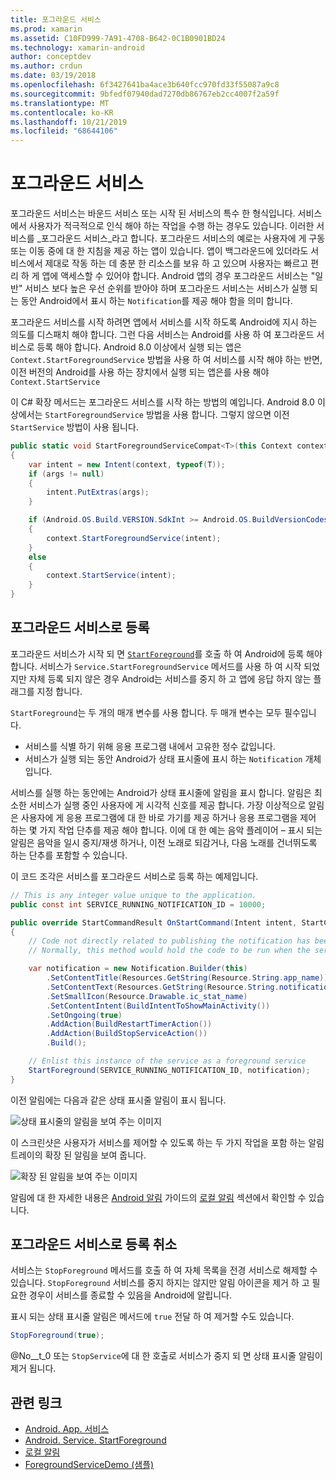 ```yaml
---
title: 포그라운드 서비스
ms.prod: xamarin
ms.assetid: C10FD999-7A91-4708-B642-0C1B0901BD24
ms.technology: xamarin-android
author: conceptdev
ms.author: crdun
ms.date: 03/19/2018
ms.openlocfilehash: 6f3427641ba4ace3b640fcc970fd33f55087a9c8
ms.sourcegitcommit: 9bfedf07940dad7270db86767eb2cc4007f2a59f
ms.translationtype: MT
ms.contentlocale: ko-KR
ms.lasthandoff: 10/21/2019
ms.locfileid: "68644106"
---
```

# <a name="foreground-services"></a>포그라운드 서비스

포그라운드 서비스는 바운드 서비스 또는 시작 된 서비스의 특수 한 형식입니다. 서비스에서 사용자가 적극적으로 인식 해야 하는 작업을 수행 하는 경우도 있습니다. 이러한 서비스를 _포그라운드 서비스_라고 합니다. 포그라운드 서비스의 예로는 사용자에 게 구동 또는 이동 중에 대 한 지침을 제공 하는 앱이 있습니다. 앱이 백그라운드에 있더라도 서비스에서 제대로 작동 하는 데 충분 한 리소스를 보유 하 고 있으며 사용자는 빠르고 편리 하 게 앱에 액세스할 수 있어야 합니다. Android 앱의 경우 포그라운드 서비스는 "일반" 서비스 보다 높은 우선 순위를 받아야 하며 포그라운드 서비스는 서비스가 실행 되는 동안 Android에서 표시 하는 `Notification`를 제공 해야 함을 의미 합니다.

포그라운드 서비스를 시작 하려면 앱에서 서비스를 시작 하도록 Android에 지시 하는 의도를 디스패치 해야 합니다. 그런 다음 서비스는 Android를 사용 하 여 포그라운드 서비스로 등록 해야 합니다. Android 8.0 이상에서 실행 되는 앱은 `Context.StartForegroundService` 방법을 사용 하 여 서비스를 시작 해야 하는 반면, 이전 버전의 Android를 사용 하는 장치에서 실행 되는 앱은를 사용 해야 `Context.StartService`

이 C# 확장 메서드는 포그라운드 서비스를 시작 하는 방법의 예입니다. Android 8.0 이상에서는 `StartForegroundService` 방법을 사용 합니다. 그렇지 않으면 이전 `StartService` 방법이 사용 됩니다.

```csharp
public static void StartForegroundServiceCompat<T>(this Context context, Bundle args = null) where T : Service
{
    var intent = new Intent(context, typeof(T));
    if (args != null) 
    {
        intent.PutExtras(args);
    }

    if (Android.OS.Build.VERSION.SdkInt >= Android.OS.BuildVersionCodes.O)
    {
        context.StartForegroundService(intent);
    }
    else
    {
        context.StartService(intent);
    }
}
```

## <a name="registering-as-a-foreground-service"></a>포그라운드 서비스로 등록

포그라운드 서비스가 시작 되 면 [`StartForeground`](xref:Android.App.Service.StartForeground*)를 호출 하 여 Android에 등록 해야 합니다. 서비스가 `Service.StartForegroundService` 메서드를 사용 하 여 시작 되었지만 자체 등록 되지 않은 경우 Android는 서비스를 중지 하 고 앱에 응답 하지 않는 플래그를 지정 합니다.

`StartForeground`는 두 개의 매개 변수를 사용 합니다. 두 매개 변수는 모두 필수입니다.

- 서비스를 식별 하기 위해 응용 프로그램 내에서 고유한 정수 값입니다.
- 서비스가 실행 되는 동안 Android가 상태 표시줄에 표시 하는 `Notification` 개체입니다.

서비스를 실행 하는 동안에는 Android가 상태 표시줄에 알림을 표시 합니다. 알림은 최소한 서비스가 실행 중인 사용자에 게 시각적 신호를 제공 합니다. 가장 이상적으로 알림은 사용자에 게 응용 프로그램에 대 한 바로 가기를 제공 하거나 응용 프로그램을 제어 하는 몇 가지 작업 단추를 제공 해야 합니다. 이에 대 한 예는 음악 플레이어 &ndash; 표시 되는 알림은 음악을 일시 중지/재생 하거나, 이전 노래로 되감거나, 다음 노래를 건너뛰도록 하는 단추를 포함할 수 있습니다. 

이 코드 조각은 서비스를 포그라운드 서비스로 등록 하는 예제입니다.   

```csharp
// This is any integer value unique to the application.
public const int SERVICE_RUNNING_NOTIFICATION_ID = 10000;

public override StartCommandResult OnStartCommand(Intent intent, StartCommandFlags flags, int startId)
{
    // Code not directly related to publishing the notification has been omitted for clarity.
    // Normally, this method would hold the code to be run when the service is started.

    var notification = new Notification.Builder(this)
        .SetContentTitle(Resources.GetString(Resource.String.app_name))
        .SetContentText(Resources.GetString(Resource.String.notification_text))
        .SetSmallIcon(Resource.Drawable.ic_stat_name)
        .SetContentIntent(BuildIntentToShowMainActivity())
        .SetOngoing(true)
        .AddAction(BuildRestartTimerAction())
        .AddAction(BuildStopServiceAction())
        .Build();

    // Enlist this instance of the service as a foreground service
    StartForeground(SERVICE_RUNNING_NOTIFICATION_ID, notification);
}
```

이전 알림에는 다음과 같은 상태 표시줄 알림이 표시 됩니다.

![상태 표시줄의 알림을 보여 주는 이미지](foreground-services-images/foreground-services-01.png "상태 표시줄의 알림을 보여 주는 이미지")

이 스크린샷은 사용자가 서비스를 제어할 수 있도록 하는 두 가지 작업을 포함 하는 알림 트레이의 확장 된 알림을 보여 줍니다.

![확장 된 알림을 보여 주는 이미지](foreground-services-images/foreground-services-02.png "확장 된 알림을 표시 하는 이미지입니다.")

알림에 대 한 자세한 내용은 [Android 알림](~/android/app-fundamentals/notifications/index.md) 가이드의 [로컬 알림](~/android/app-fundamentals/notifications/local-notifications.md) 섹션에서 확인할 수 있습니다.

## <a name="unregistering-as-a-foreground-service"></a>포그라운드 서비스로 등록 취소

서비스는 `StopForeground` 메서드를 호출 하 여 자체 목록을 전경 서비스로 해제할 수 있습니다. `StopForeground` 서비스를 중지 하지는 않지만 알림 아이콘을 제거 하 고 필요한 경우이 서비스를 종료할 수 있음을 Android에 알립니다.

표시 되는 상태 표시줄 알림은 메서드에 `true` 전달 하 여 제거할 수도 있습니다. 

```csharp
StopForeground(true);
```

@No__t_0 또는 `StopService`에 대 한 호출로 서비스가 중지 되 면 상태 표시줄 알림이 제거 됩니다.

## <a name="related-links"></a>관련 링크

- [Android. App. 서비스](xref:Android.App.Service)
- [Android. Service. StartForeground](xref:Android.App.Service.StartForeground*)
- [로컬 알림](~/android/app-fundamentals/notifications/local-notifications.md)
- [ForegroundServiceDemo (샘플)](https://docs.microsoft.com/samples/xamarin/monodroid-samples/applicationfundamentals-servicesamples-foregroundservicedemo)
